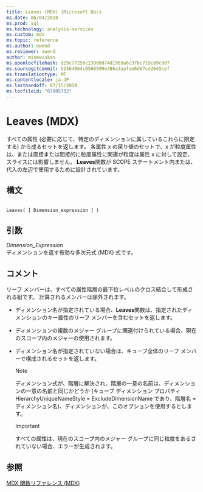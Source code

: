 ```yaml
---
title: Leaves (MDX) |Microsoft Docs
ms.date: 06/04/2018
ms.prod: sql
ms.technology: analysis-services
ms.custom: mdx
ms.topic: reference
ms.author: owend
ms.reviewer: owend
author: minewiskan
ms.openlocfilehash: d29c77250c23900d74d1969a6c37bc719c89cdd7
ms.sourcegitcommit: b2464064c0566590e486a3aafae6d67ce2645cef
ms.translationtype: MT
ms.contentlocale: ja-JP
ms.lasthandoff: 07/15/2019
ms.locfileid: "67905732"
---
```

# <a name="leaves-mdx"></a>Leaves (MDX)


  すべての属性 (必要に応じて、特定のディメンションに属しているこれらに限定する) から成るセットを返します。 各属性 x の戻り値のセットで、x が粒度属性は、または直接または間接的に粒度属性に関連が粒度は属性 x に対して設定、スライスには影響しません。 **Leaves**関数が SCOPE ステートメント内または、代入の左辺で使用するために設計されています。  
  
## <a name="syntax"></a>構文  
  
```  
  
Leaves( [ Dimension_expression ] )  
```  
  
## <a name="arguments"></a>引数  
 *Dimension_Expression*  
 ディメンションを返す有効な多次元式 (MDX) 式です。  
  
## <a name="remarks"></a>コメント  
 リーフ メンバーは、すべての属性階層の最下位レベルのクロス結合して形成される組です。 計算されるメンバーは除外されます。  
  
-   ディメンション名が指定されている場合、**Leaves**関数は、指定されたディメンションのキー属性のリーフ メンバーを含むセットを返します。  
  
-   ディメンションの複数のメジャー グループに関連付けられている場合、現在のスコープ内のメジャーの使用されます。  
  
-   ディメンション名が指定されていない場合は、キューブ全体のリーフ メンバーで構成されるセットを返します。  
  
    > [!NOTE]  
    >  ディメンション式が、階層に解決され、階層の一意の名前は、ディメンションの一意の名前と同じかどうか (キューブ ディメンション プロパティ HierarchyUniqueNameStyle = ExcludeDimensionName であり、階層名 = ディメンション名)、ディメンションが、このオプションを使用するとします。  
  
    > [!IMPORTANT]  
    >  すべての属性は、現在のスコープ内のメジャー グループに同じ粒度をあるされていない場合、エラーが生成されます。  
  
## <a name="see-also"></a>参照  
 [MDX 関数リファレンス &#40;MDX&#41;](../mdx/mdx-function-reference-mdx.md)  
  
  
